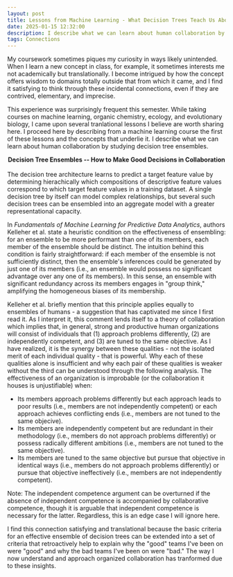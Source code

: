 ```yaml
---
layout: post
title: Lessons from Machine Learning - What Decision Trees Teach Us About Human Collaboration
date: 2025-01-15 12:32:00
description: I describe what we can learn about human collaboration by studying decision tree ensembles.
tags: Connections
---
```

My coursework sometimes piques my curiosity in ways likely unintended. When I learn a new concept in class, for example, it sometimes interests me not academically but translationally. I become intrigued by how the concept offers wisdom to domains totally outside that from which it came, and I find it satisfying to think through these incidental connections, even if they are contrived, elementary, and imprecise.

This experience was surprisingly frequent this semester. While taking courses on machine learning, organic chemistry, ecology, and evolutionary biology, I came upon several tranlational lessons I believe are worth sharing here. I proceed here by describing from a machine learning course the first of these lessons and the concepts that underlie it. I describe what we can learn about human collaboration by studying decision tree ensembles.

<div align="center" style="font-weight: bold">Decision Tree Ensembles -- How to Make Good Decisions in Collaboration</div> <br>
   The decision tree architecture learns to predict a target feature value by determining hierachically which compositions of descriptive feature values correspond to which target feature values in a training dataset. A single decision tree by itself can model complex relationships, but several such decision trees can be ensembled into an aggregate model with a greater representational capacity. 
   
   In *Fundamentals of Machine Learning for Predictive Data Analytics*, authors Kelleher et al. state a heuristic condition on the effectiveness of ensembling: for an ensemble to be more performant than one of its members, each member of the ensemble should be distinct. The intuition behind this condition is fairly straightforward: if each member of the ensemble is not sufficiently distinct, then the ensemble's inferences could be generated by just one of its members (i.e., an ensemble would possess no significant advantage over any one of its members). In this sense, an ensemble with significant redundancy across its members engages in "group think," amplifying the homogeneous biases of its membership. 
   
   Kelleher et al. briefly mention that this principle applies equally to ensembles of humans - a suggestion that has captivated me since I first read it. As I interpret it, this comment lends itself to a theory of collaboration which implies that, in general, strong and productive human organizations will consist of individuals that (1) approach problems differently, (2) are independently competent, and (3) are tuned to the same objective. As I have realized, it is the synergy between these qualities - not the isolated merit of each individual quality - that is powerful. Why each of these qualities alone is insufficient and why each pair of these qualities is weaker without the third can be understood through the following analysis. The effectiveness of an organization is improbable (or the collaboration it houses is unjustifiable) when:
   - Its members approach problems differently but each approach leads to poor results (i.e., members are not independently competent) or each approach achieves conflicting ends (i.e., members are not tuned to the same objecive).
   - Its members are independently competent but are redundant in their methodology (i.e., members do not approach problems differently) or possess radically different ambitions (i.e., members are not tuned to the same objective).
   - Its members are tuned to the same objective but pursue that objective in identical ways (i.e., members do not approach problems differently) or pursue that objective ineffectively (i.e., members are not independently competent).

  Note: The independent competence argument can be overturned if the absence of independent competence is accompanied by collaborative competence, though it is arguable that independent competence is necessary for the latter. Regardless, this is an edge case I will ignore here.
   
   
  I find this connection satisfying and translational because the basic criteria for an effective ensemble of decision trees can be extended into a set of criteria that retroactively help to explain why the "good" teams I've been on were "good" and why the bad teams I've been on were "bad." The way I now understand and approach organized collaboration has tranformed due to these insights.
  

